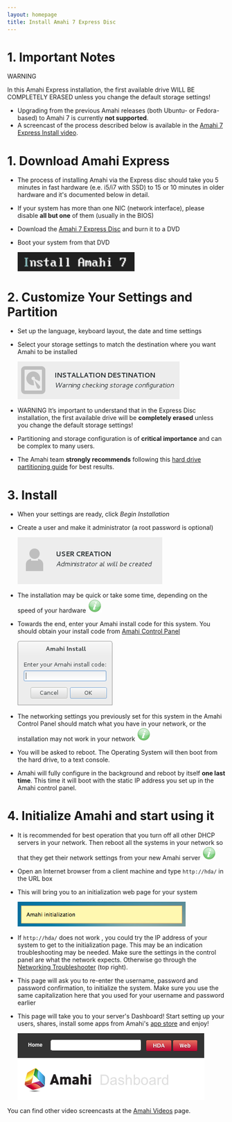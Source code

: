 ```yaml
---
layout: homepage
title: Install Amahi 7 Express Disc
---
```


# 1. Important Notes

<span class="label label-important">WARNING</span>

<div class="alert alert-error">
In this Amahi Express installation, the first available drive WILL BE COMPLETELY ERASED unless you change the default storage settings!
</div>

* Upgrading from the previous Amahi releases (both Ubuntu- or Fedora-based) to Amahi 7 is currently **not supported**.
* A screencast of the process described below is available in the [Amahi 7 Express Install video](https://www.amahi.org/video/amahi-7-express-install).

# 1. Download Amahi Express
* The process of installing Amahi via the Express disc should take you 5 minutes in fast hardware (e.e. i5/i7 with SSD) to 15 or 10 minutes in older hardware and it's documented below in detail.
* If your system has more than one NIC (network interface), please disable **all but one** of them (usually in the BIOS)
* Download the [Amahi 7 Express Disc](https://wiki.amahi.org/index.php/Express_CD) and burn it to a DVD
* Boot your system from that DVD

  <a href="static/images/amahi-7-express/00-boot.png" class="fancybox centered"><img src="static/images/amahi-7-express/00-boot-thumb.png" alt="Boot Amahi" /></a>

# 2. Customize Your Settings and Partition
* Set up the language, keyboard layout, the date and time settings
* Select your storage settings to match the destination where you want Amahi to be installed

  <a href="static/images/amahi-7-express/01-destination.png" class="fancybox centered"><img src="static/images/amahi-7-express/04-destination-thumb.png" alt="Installation destination" /></a>




* <span class="label label-important">WARNING</span> It’s important to understand that in the Express Disc installation, the first available drive will be **completely erased** unless you change the default storage settings!

* Partitioning and storage configuration is of **critical importance** and can be complex to many users.
* The Amahi team **strongly recommends** following this [hard drive partitioning guide](https://wiki.amahi.org/index.php/Hard_Drive_Partition_Scheme) for best results.

# 3. Install

* When your settings are ready, click _Begin Installation_
* Create a user and make it administrator (a root password is optional)

  <a href="static/images/amahi-7-express/06-create-user.png" class="fancybox centered"><img src="static/images/amahi-7-express/05-create-user-thumb.png" alt="Create a User" /></a>

* The installation may be quick or take some time, depending on the speed of your hardware ![](static/images/tip.png)
* Towards the end, enter your Amahi install code for this system. You should obtain your install code from [Amahi Control Panel](https://www.amahi.org)

  <a href="static/images/amahi-7-express/07-install-code.png" class="fancybox centered"><img src="static/images/amahi-7-express/07-install-code-thumb.png" alt="Install Code" /></a>

* The networking settings you previously set for this system in the Amahi Control Panel should match what you have in your network, or the installation may not work in your network ![](static/images/tip.png)
* You will be asked to reboot. The Operating System will then boot from the hard drive, to a text console.
* Amahi will fully configure in the background and reboot by itself **one last time**. This time it will boot with the static IP address you set up in the Amahi control panel.

# 4. Initialize Amahi and start using it

* It is recommended for best operation that you turn off all other DHCP servers in your network. Then reboot all the systems in your network so that they get their network settings from your new Amahi server ![](static/images/tip.png)
* Open an Internet browser from a client machine and type `http://hda/` in the URL box
* This will bring you to an initialization web page for your system

  <a href="static/images/amahi-7-express/08-initialization.png" class="fancybox centered"><img src="static/images/amahi-7-express/09-initialization-thumb.png" alt="Amahi Initialization" /></a>

* If `http://hda/` does not work , you could try the IP address of your system to get to the initialization page. This may be an indication troubleshooting may be needed. Make sure the settings in the control panel are what the network expects. Otherwise go through the [Networking Troubleshooter](http://www.amahi.net) (top right).

* This page will ask you to re-enter the username, password and password confirmation, to initialize the system. Make sure you use the same capitalization here that you used for your username and password earlier

* This page will take you to your server's Dashboard! Start setting up your users, shares, install some apps from Amahi's [app store](https://www.amahi.org/apps) and enjoy!

  <a href="static/images/amahi-7-express/10-dashboard.png" class="fancybox centered"><img src="static/images/amahi-7-express/10-dashboard-thumb.png" alt="Amahi Dashboard" /></a>
 

You can find other video screencasts at the [Amahi Videos](https://www.amahi.org/videos) page.


